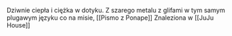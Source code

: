 Dziwnie ciepła i ciężka w dotyku. Z szarego metalu z glifami w tym samym plugawym języku co na misie, [[Pismo z Ponape]]
Znaleziona w [[JuJu House]]
